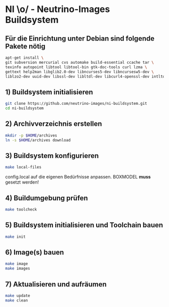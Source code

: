 # NI \o/ - Neutrino-Images Buildsystem #

## Für die Einrichtung unter Debian sind folgende Pakete nötig
```bash
apt-get install \
git subversion mercurial cvs automake build-essential ccache tar \
texinfo autopoint libtool libtool-bin gtk-doc-tools curl lzma \
gettext help2man libglib2.0-dev libncurses5-dev libncursesw5-dev \
liblzo2-dev uuid-dev libssl-dev libltdl-dev libcurl4-openssl-dev intltool

```

## 1) Buildsystem initialisieren
```bash
git clone https://github.com/neutrino-images/ni-buildsystem.git
cd ni-buildsystem
```

## 2) Archivverzeichnis erstellen
```bash
mkdir -p $HOME/archives
ln -s $HOME/archives download
```

## 3) Buildsystem konfigurieren
```bash
make local-files
```
config.local auf die eigenen Bedürfnisse anpassen. BOXMODEL **muss** gesetzt werden!

## 4) Buildumgebung prüfen
```bash
make toolcheck
```

## 5) Buildsystem initialisieren und Toolchain bauen
```bash
make init
```

## 6) Image(s) bauen
```bash
make image
make images
```

## 7) Aktualisieren und aufräumen
```bash
make update
make clean
```
